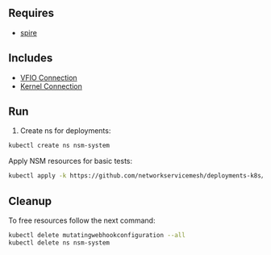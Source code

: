 ## Requires

- [spire](../spire)

## Includes

- [VFIO Connection](../use-cases/Vfio2Noop)
- [Kernel Connection](../use-cases/SriovKernel2Noop)

## Run

1. Create ns for deployments:
```bash
kubectl create ns nsm-system
```

Apply NSM resources for basic tests:
```bash
kubectl apply -k https://github.com/networkservicemesh/deployments-k8s/examples/sriov?ref=360984cc865278bf41bf161b9450a729426542dc
```

## Cleanup

To free resources follow the next command:
```bash
kubectl delete mutatingwebhookconfiguration --all
kubectl delete ns nsm-system
```
